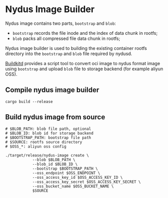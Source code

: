 # Nydus Image Builder

Nydus image contains two parts, `bootstrap` and `blob`:

- `bootstrap` records the file inode and the index of data chunk in rootfs;
- `blob` packs all compressed file data chunk in rootfs;

Nydus image builder is used to building the existing container rootfs directory into the `bootstrap` and `blob` file required by nydusd.

[Buildkitd](https://gitlab.alibaba-inc.com/kata-containers/buildkit) provides a script tool to convert oci image to nydus format image using `bootstrap` and upload `blob` file to storage backend (for example aliyun OSS).

## Compile nydus image builder

```shell
cargo build --release
```

## Build nydus image from source

```shell
# $BLOB_PATH: blob file path, optional
# $BLOB_ID: blob id for storage backend
# $BOOTSTRAP_PATH: bootstrap file path
# $SOURCE: rootfs source directory
# $OSS_*: aliyun oss config

./target/release/nydus-image create \
            --blob $BLOB_PATH \
            --blob_id $BLOB_ID \
            --bootstrap $BOOTSTRAP_PATH \
            --oss_endpoint $OSS_ENDPOINT \
            --oss_access_key_id $OSS_ACCESS_KEY_ID \
            --oss_access_key_secret $OSS_ACCESS_KEY_SECRET \
            --oss_bucket_name $OSS_BUCKET_NAME \
            $SOURCE
```

